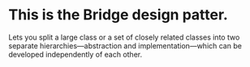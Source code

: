 # This is the Bridge design patter.

Lets you split a large class or a set of closely related classes into two separate hierarchies—abstraction and implementation—which can be developed independently of each other.
